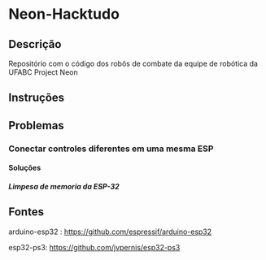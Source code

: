 # Neon-Hacktudo

## Descrição

Repositório com o código dos robôs de combate da equipe de robótica da UFABC Project Neon

## Instruções



## Problemas

### Conectar controles diferentes em uma mesma ESP

#### Soluções

##### Limpesa de memoria da ESP-32
	


## Fontes

arduino-esp32 : https://github.com/espressif/arduino-esp32

esp32-ps3: https://github.com/jvpernis/esp32-ps3
